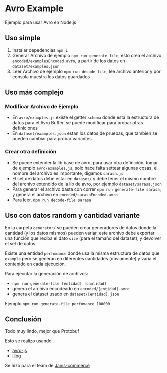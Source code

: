 # Avro Example

Ejemplo para usar Avro en Node.js

## Uso simple

1. Instalar depedencias `npm i`
2. Generar Archivo de ejemplo `npm run generate-file`, esto crea el archivo `encoded/examplesEncoded.avro`, a partir de los datos en `dataset/examples.json`
3. Leer Archivo de ejemplo `npm run decode-file`, lee archivo anterior y por consola muestra los datos guardados

## Uso más complejo

### Modificar Archivo de Ejemplo

* En `avro/examples.js` existe el getter `schema` donde esta la estructura de datos para el Avro Buffer, se puede modificar para probar otras definiciones
* En `dataset/examples.json` estan los datos de pruebas, que tambíen se pueden cambiar para probar variantes.

### Crear otra definición

* Se puede extender la lib base de avro, para usar otra definición, tomar de ejemplo `avro/examples.js`, solo hace falta settear algunas cosas, el nombre del archivo es importante, digamos `sarasa.js`
* El set de datos debe estar en `dataset/` y debe tener el mismo nombre del archivo extendido de la lib de avro, por ejemplo `dataset/sarasa.json`
* Para generar el archivo basta con correr `npm run generate-file sarasa`, y genera el archivo en `encoded/sarasaEncoded.avro`
* Para leer, `npm run decode-file sarasa`

## Uso con datos random y cantidad variante

En la carpeta `generator/` se pueden crear generadores de datos donde la cantidad (y los datos mismos) pueden variar, este archivo debe exportar una función que reciba el dato `size` (para el tamaño del dataset), y devolver el set de datos.

Existe una entidad `perfomance` donde usa la misma estructura de datos que `example` pero se generan en diferentes cantidades (obviamente) y varia el contenido en cada ejecución.

Para ejecutar la generación de archivos:

* `npm run generate-file [entidad] [cantidad]`
* genera el archivo encodeado en `encoded/[entidad].avro`
* genera el dataset usado en `dataset/[entidad].json`

Ejemplo `npm run generate-file perfomance 100000`

## Conclusión

Todo muy lindo, mejor que Protobuf

Esto se realizo usando

* [avro-js](https://www.npmjs.com/package/avro-js)
* [lllog](https://www.npmjs.com/package/lllog)

Se hizo para el team de [Janis-commerce](https://github.com/janis-commerce)

